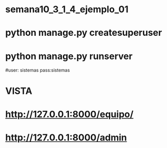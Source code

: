 # semana10_3_1_4_ejemplo_01

# python manage.py createsuperuser  
# python manage.py runserver

#user: sistemas    pass:sistemas

# VISTA
# http://127.0.0.1:8000/equipo/
# http://127.0.0.1:8000/admin